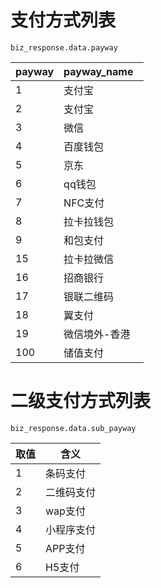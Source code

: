 # 支付方式列表

	biz_response.data.payway

payway |payway_name  
--------- | ------
1	|支付宝
2       |支付宝
3	|微信
4	|百度钱包
5       |京东
6       |qq钱包
7       |NFC支付
8       |拉卡拉钱包
9       |和包支付
15      |拉卡拉微信
16      |招商银行
17      |银联二维码
18      |翼支付
19      |微信境外-香港
100     |储值支付


# 二级支付方式列表

	biz_response.data.sub_payway

取值 |含义  
--------- | ------
1   |条码支付
2   |二维码支付
3   |wap支付
4   |小程序支付
5   |APP支付
6   |H5支付
